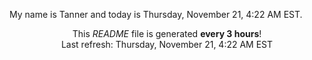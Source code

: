 My name is Tanner and today is Thursday, November 21, 4:22 AM EST.

<p align="center">This <i>README</i> file is generated <b>every 3 hours</b>!</br>Last refresh: Thursday, November 21, 4:22 AM EST<br /></p>
